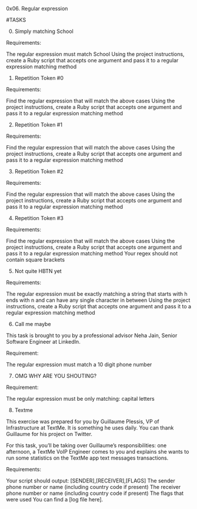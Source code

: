 0x06. Regular expression

#TASKS

0. Simply matching School


Requirements:

The regular expression must match School
Using the project instructions, create a Ruby script that accepts one argument and pass it to a regular expression matching method

1. Repetition Token #0

Requirements:

Find the regular expression that will match the above cases
Using the project instructions, create a Ruby script that accepts one argument and pass it to a regular expression matching method

2. Repetition Token #1


Requirements:

Find the regular expression that will match the above cases
Using the project instructions, create a Ruby script that accepts one argument and pass it to a regular expression matching method


3. Repetition Token #2


Requirements:

Find the regular expression that will match the above cases
Using the project instructions, create a Ruby script that accepts one argument and pass it to a regular expression matching method

4. Repetition Token #3


Requirements:

Find the regular expression that will match the above cases
Using the project instructions, create a Ruby script that accepts one argument and pass it to a regular expression matching method
Your regex should not contain square brackets

5. Not quite HBTN yet

Requirements:

The regular expression must be exactly matching a string that starts with h ends with n and can have any single character in between
Using the project instructions, create a Ruby script that accepts one argument and pass it to a regular expression matching method

6. Call me maybe

This task is brought to you by a professional advisor Neha Jain, Senior Software Engineer at LinkedIn.

Requirement:

The regular expression must match a 10 digit phone number

7. OMG WHY ARE YOU SHOUTING?

Requirement:

The regular expression must be only matching: capital letters

8. Textme

This exercise was prepared for you by Guillaume Plessis, VP of Infrastructure at TextMe. It is something he uses daily. You can thank Guillaume for his project on Twitter.

For this task, you’ll be taking over Guillaume’s responsibilities: one afternoon, a TextMe VoIP Engineer comes to you and explains she wants to run some statistics on the TextMe app text messages transactions.

Requirements:

Your script should output: [SENDER],[RECEIVER],[FLAGS]
The sender phone number or name (including country code if present)
The receiver phone number or name (including country code if present)
The flags that were used
You can find a [log file here].
